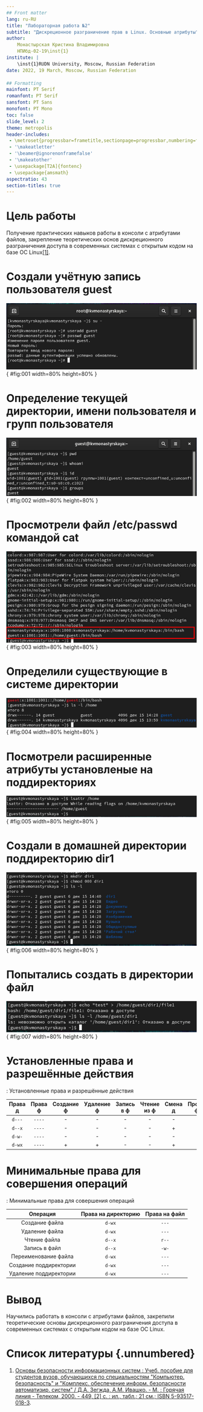 ```yaml
---
## Front matter
lang: ru-RU
title: "Лабораторная работа №2"
subtitle: "Дискреционное разграничение прав в Linux. Основные атрибуты"
author:
    Монастырская Кристина Владимировна
    НПИбд-02-19\inst{1}
institute: |
	\inst{1}RUDN University, Moscow, Russian Federation
date: 2022, 19 March, Moscow, Russian Federation  

## Formatting
mainfont: PT Serif
romanfont: PT Serif
sansfont: PT Sans
monofont: PT Mono
toc: false
slide_level: 2
theme: metropolis
header-includes: 
 - \metroset{progressbar=frametitle,sectionpage=progressbar,numbering=fraction}
 - '\makeatletter'
 - '\beamer@ignorenonframefalse'
 - '\makeatother'
 - \usepackage[T2A]{fontenc}
 - \usepackage{amsmath}
aspectratio: 43
section-titles: true
---
```


# Цель работы
Получение практических навыков работы в консоли с атрибутами файлов, закрепление теоретических основ дискреционного разграничения доступа в современных системах с открытым кодом на базе ОС Linux[[1]](#список-литературы).

# Создали учётную запись пользователя guest

![Создание нового пользователя](../images/1.jpg){ #fig:001 width=80% height=80% }

# Определение текущей директории, имени пользователя и групп пользователя

![Определение текущей директории, имени пользователя и групп пользователя](../images/2.jpg){ #fig:002 width=80% height=80% }

# Просмотрели файл /etc/passwd командой cat

![Файл /etc/passwd](../images/3.jpg){ #fig:003 width=80% height=80% }

# Определили существующие в системе директории

![Существующие директории](../images/4.jpg){ #fig:004 width=80% height=80% }

# Посмотрели расширенные атрибуты установленые на поддиректориях

![Атрибуты поддиректорий](../images/5.jpg){ #fig:005 width=80% height=80% }

# Создали в домашней директории поддиректорию dir1

![Создание поддиректории и установка прав](../images/6.jpg){ #fig:006 width=80% height=80% }

# Попытались создать в директории файл

![Попытка создать файл](../images/7.jpg){ #fig:007 width=80% height=80% }

# Установленные права и разрешённые действия

: Установленные права и разрешённые действия

|Права д|Права ф|Создание ф|Удаление ф|Запись в ф|Чтение из ф|Смена д|Просмотр ф в д|Переименование ф|Смена атр ф|
|   :---:  |   :---:  |:---:|:---:|:---:|:---:|:---:|:---:|:---:|:---:|
|```d---```|```----```| - | - | - | - | - | - | - | - |
|```d--x```|```----```| - | - | - | - | + | - | - | + |
|```d-w-```|```----```| - | - | - | - | - | - | - | - |
|```d-wx```|```----```| + | + | - | - | + | - | + | + |

# Минимальные права для совершения операций

: Минимальные права для совершения операций

|Операция	       |Права на директорию |Права на файл|
|:--------------------:|:------------------:|:-----------:|
|Создание файла        |```d-wx```|```---```  |	    
|Удаление файла        |```d-wx```|```---```  |
|Чтение файла	       |```d--x```|```r--```  |
|Запись в файл	       |```d--x```|  ```-w-```  |
|Переименование файла  |```d-wx```|  ```---```  |
|Создание поддиректории|```d-wx```|  ```---```  |
|Удаление поддиректории|```d-wx```|  ```---```  |

# Вывод
Научились работать в консоли с атрибутами файлов, закрепили теоретические основы дискреционного разграничения доступа в современных системах с открытым кодом на базе ОС Linux.

# Список литературы {.unnumbered}

1. [Основы безопасности информационных систем : Учеб. пособие для студентов вузов, обучающихся по специальностям "Компьютер. безопасность" и "Комплекс. обеспечение информ. безопасности автоматизир. систем" / Д.А. Зегжда, А.М. Ивашко. - М. : Горячая линия - Телеком, 2000. - 449, [2] с. : ил., табл.; 21 см.; ISBN 5-93517-018-3](https://search.rsl.ru/ru/record/01000682756).